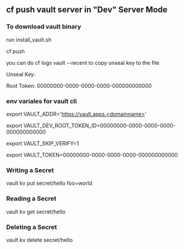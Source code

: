 ## cf push vault server in "Dev" Server Mode
### To download vault binary 
run install_vault.sh

cf push

you can do cf logs vault --recent to copy unseal key to the file

Unseal Key: <unsealkey>

Root Token: 00000000-0000-0000-0000-000000000000

### env variales for vault cli

export VAULT_ADDR='https://vault.apps.<domainname>'

export VAULT_DEV_ROOT_TOKEN_ID=00000000-0000-0000-0000-000000000000

export VAULT_SKIP_VERIFY=1

export VAULT_TOKEN=00000000-0000-0000-0000-000000000000


### Writing a Secret

vault kv put secret/hello foo=world

### Reading a Secret

vault kv get secret/hello

### Deleting a Secret

vault kv delete secret/hello






